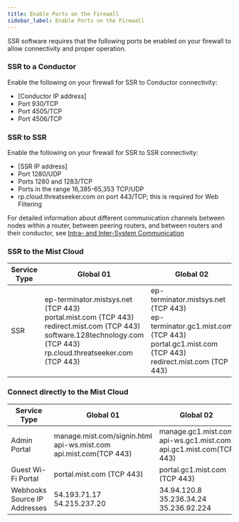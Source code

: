 ```yaml
---
title: Enable Ports on the Firewall
sidebar_label: Enable Ports on the Firewall
---
```


SSR software requires that the following ports be enabled on your firewall to allow connectivity and proper operation. 

### SSR to a Conductor

Enable the following on your firewall for SSR to Conductor connectivity:

- [Conductor IP address] 
- Port 930/TCP 
- Port 4505/TCP 
- Port 4506/TCP

### SSR to SSR

Enable the following on your firewall for SSR to SSR connectivity:

- [SSR IP address]
- Port 1280/UDP
- Ports 1280 and 1283/TCP
- Ports in the range 16,385-65,353 TCP/UDP
- rp.cloud.threatseeker.com on port 443/TCP; this is required for Web Filtering

For detailed information about different communication channels between nodes within a router, between peering routers, and between routers and their conductor, see [Intra- and Inter-System Communication](concepts_machine_communication.md)

### SSR to the Mist Cloud

| Service Type | Global 01 | Global 02 | Global 03 | Global 04 | Europe01 |
| --- | --- | --- | --- | --- | --- |
| SSR | ep-terminator.mistsys.net (TCP 443)<br/> portal.mist.com (TCP 443)<br/> redirect.mist.com (TCP 443)<br/> software.128technology.com (TCP 443)<br/> rp.cloud.threatseeker.com (TCP 443) | ep-terminator.mistsys.net (TCP 443)<br/> ep-terminator.gc1.mist.com (TCP 443)<br/> portal.gc1.mist.com (TCP 443)<br/> redirect.mist.com (TCP 443) | ep-terminator.mistsys.net (TCP 443)<br/> ep-terminator.ac2.mist.com (TCP 443)<br/> portal.ac2.mist.com (TCP 443)<br/> redirect.mist.com (TCP 443) | ep-terminator.mistsys.net (TCP 443)<br/> ep-terminator.gc2.mist.com (TCP 443)<br/> portal.gc2.mist.com (TCP443)<br/> redirect.mist.com (TCP 443) | ep-terminator.mistsys.net (TCP 443)<br/> ep-terminator.eu.mist.com (TCP 443)<br/> portal.eu.mist.com (TCP 443)<br/> redirect.mist.com (TCP 443) |

### Connect directly to the Mist Cloud 

| Service Type | Global 01 | Global 02 | Global 03 | Global 04 | Europe 01 |
| --- | --- | --- | --- | --- | --- |
| Admin Portal | manage.mist.com/signin.html<br/> api-ws.mist.com<br/> api.mist.com(TCP 443) | manage.gc1.mist.com<br/> api-ws.gc1.mist.com<br/> api.gc1.mist.com(TCP 443) | manage.ac2.mist.com<br/> api-ws.ac2.mist.com<br/> api.ac2.mist.com(TCP 443) | manage.gc2.mist.com (TCP 443)<br/> api-ws.gc2.mist.com (TCP 443) | manage.eu.mist.com<br/> api-ws.eu.mist.com<br/> api.eu.mist.com(TCP 443) |
| Guest Wi-Fi Portal | portal.mist.com (TCP 443) | portal.gc1.mist.com (TCP 443) | portal.ac2.mist.com (TCP 443) | portal.gc2.mist.com (TCP 443) | portal.eu.mist.com (TCP 443) |
| Webhooks Source IP Addresses | 54.193.71.17<br/> 54.215.237.20 | 34.94.120.8<br/> 35.236.34.24<br/> 35.236.92.224 | 34.231.34.177<br/> 54.235.187.11<br/> 18.233.33.230 | 34.152.4.85<br/> 35.203.21.42<br/>  34.152.7.156 | 3.122.172.223<br/> 3.121.19.146<br/> 3.120.167.1 |



